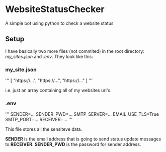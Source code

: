 # WebsiteStatusChecker
 A simple bot using python to check a website status

## Setup
I have basically two more files (not commited) in the root directory: *my_sites.json* and *.env*. They look like this:

### my_site.json
'''
[
    "https://...",
    "https://...",
    "https://..."
]
'''

i.e. just an array containing all of my websites url's.

### .env
'''
SENDER=...
SENDER_PWD=...
SMTP_SERVER=...
EMAIL_USE_TLS=True
SMTP_PORT=...
RECEIVER=...
'''

This file stores all the sensiteve data.

**SENDER** is the email address that is going to send status update messages to **RECEIVER**.
**SENDER_PWD** is the password for sender address.
